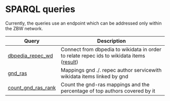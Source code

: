 # SPARQL queries

Currently, the queries use an endpoint which can be addressed only within the ZBW network.

Query | Description
------|------------
[dbpedia_repec_wd](http://zbw.eu/beta/sparql-lab/?endpoint=http://172.16.10.102:3030/ebds/query&queryRef=https://api.github.com/repos/zbw/repec-ras/contents/sparql/dbpedia_repec_wd.rq) | Connect from dbpedia to wikidata in order to relate repec ids to wikidata items ([result](http://zbw.eu/beta/sparql-lab/result?resultRef=https://api.github.com/repos/zbw/repec-ras/contents/sparql/results/dbpedia_repec_wd.dbpedia_2016-04.ras_2016-12-13.wikidata_2016-11-07.json))
[gnd_ras](http://zbw.eu/beta/sparql-lab/?endpoint=http://172.16.10.102:3030/ebds/query&queryRef=https://api.github.com/repos/zbw/repec-ras/contents/sparql/gnd_ras.rq) | Mappings gnd ./. repec author servicewith wikidata items linked by gnd
[count_gnd_ras_rank](http://zbw.eu/beta/sparql-lab/?endpoint=http://172.16.10.102:3030/ebds/query&queryRef=https://api.github.com/repos/zbw/repec-ras/contents/sparql/count_gnd_ras_rank.rq) | Count the gnd-ras mappings and the percentage of top authors covered by it

